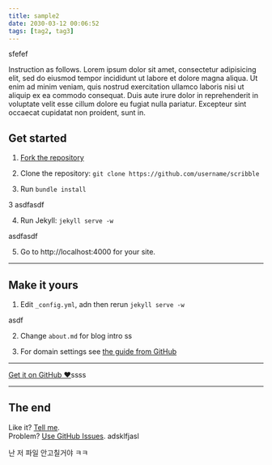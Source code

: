 ```yaml
---
title: sample2
date: 2030-03-12 00:06:52
tags: [tag2, tag3]
---
```


sfefef

Instruction as follows. Lorem ipsum dolor sit amet, consectetur adipisicing elit, sed do eiusmod tempor incididunt ut labore et dolore magna aliqua. Ut enim ad minim veniam, quis nostrud exercitation ullamco laboris nisi ut aliquip ex ea commodo consequat. Duis aute irure dolor in reprehenderit in voluptate velit esse cillum dolore eu fugiat nulla pariatur. Excepteur sint occaecat cupidatat non proident, sunt in.

## Get started

1. [Fork the repository](https://github.com/muan/scribble/fork)

2. Clone the repository: `git clone https://github.com/username/scribble`

3. Run `bundle install`

3 asdfasdf 

4. Run Jekyll: `jekyll serve -w`

asdfasdf 

5. Go to http://localhost:4000 for your site.

---

## Make it yours

1. Edit `_config.yml`, adn then rerun `jekyll serve -w`

asdf

2. Change `about.md` for blog intro ss

3. For domain settings see [the guide from GitHub](https://help.github.com/articles/setting-up-a-custom-domain-with-pages)

---

<a href="https://github.com/muan/scribble" class="pa3 tc ba br2 db">Get it on GitHub &hearts;</a>ssss

---

## The end

Like it? [Tell me](http://twitter.com/muanchiou).<br/>
Problem? [Use GitHub Issues](https://github.com/muan/scribble).
adsklfjasl

난 저 파일 안고칠거야 ㅋㅋ